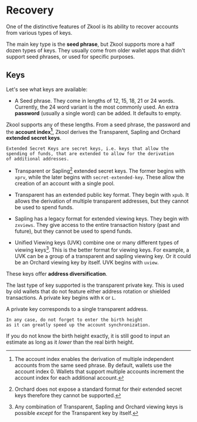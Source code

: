 # Recovery

One of the distinctive features of Zkool is its ability to
recover accounts from various types of keys.

The main key type is the **seed phrase**, but Zkool supports
more a half dozen types of keys. They usually come from
older wallet apps that didn't support seed phrases,
or used for specific purposes.

## Keys

Let's see what keys are available:

- A Seed phrase. They come in lengths of 12, 15, 18, 21 or 24 words.
Currently, the 24 word variant is the most commonly used.
An extra **password** (usually a single word) can be added. It defaults
to empty.

Zkool supports any of these lengths. From a seed phrase, the password and the
**account index[^1]**, Zkool derives the Transparent, Sapling and Orchard
**extended secret keys**.

```admonish info
Extended Secret Keys are secret keys, i.e. keys that allow the
spending of funds, that are extended to allow for the derivation
of additional addresses.
```

- Transparent or Sapling[^2] extended secret keys. The former
begins with `xprv`, while the later begins with `secret-extended-key`.
These allow the creation of an account with a single pool.

- Transparent has an extended public key format. They begin
with `xpub`. It allows
the derivation of multiple transparent addresses, but they cannot be used
to spend funds.

- Sapling has a legacy format for extended viewing keys. They
begin with `zxviews`. They give access to the entire transaction
history (past and future), but they cannot be used to spend funds.

- Unified Viewing keys (UVK) combine one or many different types of
viewing keys[^3]. This is the better format for viewing keys.
For example, a UVK can be a group of a transparent and sapling
viewing key. Or it could be an Orchard viewing key by itself.
UVK begins with `uview`.

These keys offer **address diversification**.

The last type of key supported is the transparent private key.
This is used by old wallets that do not feature
either address rotation or shielded transactions.
A private key begins with `K` or `L`.

A private key corresponds to a single transparent address.

```admonish info
In any case, do not forget to enter the birth height
as it can greatly speed up the account synchronization.
```

If you do not know the birth height exactly, it is still
good to input an estimate as long as it *lower* than the
real birth height.

[^1]: The account index enables the derivation of multiple
independent accounts from the same seed phrase. By default,
wallets use the account index 0. Wallets that support multiple
accounts increment the account index for each additional account.
[^2]: Orchard does not expose a standard format for their
extended secret keys therefore they cannot be supported.
[^3]: Any combination of Transparent, Sapling and Orchard
viewing keys is possible *except* for the Transparent key by itself.
